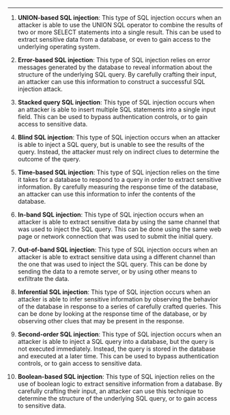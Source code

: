 --- ---

1.  **UNION-based SQL injection**: This type of SQL injection occurs when an attacker is able to use the UNION SQL operator to combine the results of two or more SELECT statements into a single result. This can be used to extract sensitive data from a database, or even to gain access to the underlying operating system.

2.  **Error-based SQL injection**: This type of SQL injection relies on error messages generated by the database to reveal information about the structure of the underlying SQL query. By carefully crafting their input, an attacker can use this information to construct a successful SQL injection attack.

3.  **Stacked query SQL injection**: This type of SQL injection occurs when an attacker is able to insert multiple SQL statements into a single input field. This can be used to bypass authentication controls, or to gain access to sensitive data.

4.  **Blind SQL injection**: This type of SQL injection occurs when an attacker is able to inject a SQL query, but is unable to see the results of the query. Instead, the attacker must rely on indirect clues to determine the outcome of the query.

5.  **Time-based SQL injection**: This type of SQL injection relies on the time it takes for a database to respond to a query in order to extract sensitive information. By carefully measuring the response time of the database, an attacker can use this information to infer the contents of the database.

6.  **In-band SQL injection**: This type of SQL injection occurs when an attacker is able to extract sensitive data by using the same channel that was used to inject the SQL query. This can be done using the same web page or network connection that was used to submit the initial query.

7.  **Out-of-band SQL injection**: This type of SQL injection occurs when an attacker is able to extract sensitive data using a different channel than the one that was used to inject the SQL query. This can be done by sending the data to a remote server, or by using other means to exfiltrate the data.

8.  **Inferential SQL injection**: This type of SQL injection occurs when an attacker is able to infer sensitive information by observing the behavior of the database in response to a series of carefully crafted queries. This can be done by looking at the response time of the database, or by observing other clues that may be present in the response.

9.  **Second-order SQL injection**: This type of SQL injection occurs when an attacker is able to inject a SQL query into a database, but the query is not executed immediately. Instead, the query is stored in the database and executed at a later time. This can be used to bypass authentication controls, or to gain access to sensitive data.

10.  **Boolean-based SQL injection**: This type of SQL injection relies on the use of boolean logic to extract sensitive information from a database. By carefully crafting their input, an attacker can use this technique to determine the structure of the underlying SQL query, or to gain access to sensitive data.